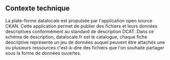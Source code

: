 ## Contexte technique
La plate-forme datalocale est propulsée par l'application open source CKAN.
Cette application permet de publier des fichiers et leurs données descriptives conformément au standard de description DCAT. Dans ce schéma de description, datalocale.fr est le catalogue, chaque fiche descriptive représente un jeu de données auquel peuvent être attachés une ou plusieurs ressources c'est-à-dire des fichiers que l'on souhaite partager sous la forme de données ouvertes.

